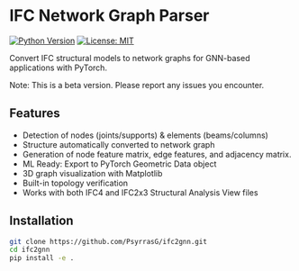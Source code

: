 # IFC Network Graph Parser

[![Python Version](https://img.shields.io/badge/python-3.9+-blue.svg)](https://www.python.org/)
[![License: MIT](https://img.shields.io/badge/License-MIT-yellow.svg)](https://opensource.org/licenses/MIT)

Convert IFC structural models to network graphs for GNN-based applications with PyTorch.

Note: This is a beta version. Please report any issues you encounter.

## Features
- Detection of nodes (joints/supports) & elements (beams/columns)
- Structure automatically converted to network graph
- Generation of node feature matrix, edge features, and adjacency matrix. 
- ML Ready: Export to PyTorch Geometric Data object
- 3D graph visualization with Matplotlib
- Built-in topology verification
- Works with both IFC4 and IFC2x3 Structural Analysis View files

## Installation
```bash
git clone https://github.com/PsyrrasG/ifc2gnn.git
cd ifc2gnn
pip install -e .
